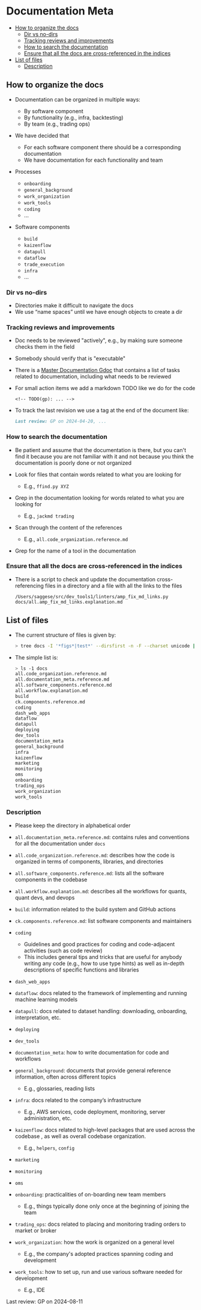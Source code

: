 # Documentation Meta

<!-- toc -->

- [How to organize the docs](#how-to-organize-the-docs)
  * [Dir vs no-dirs](#dir-vs-no-dirs)
  * [Tracking reviews and improvements](#tracking-reviews-and-improvements)
  * [How to search the documentation](#how-to-search-the-documentation)
  * [Ensure that all the docs are cross-referenced in the indices](#ensure-that-all-the-docs-are-cross-referenced-in-the-indices)
- [List of files](#list-of-files)
  * [Description](#description)

<!-- tocstop -->

## How to organize the docs

- Documentation can be organized in multiple ways:
  - By software component
  - By functionality (e.g., infra, backtesting)
  - By team (e.g., trading ops)

- We have decided that
  - For each software component there should be a corresponding documentation
  - We have documentation for each functionality and team

- Processes
  - `onboarding`
  - `general_background`
  - `work_organization`
  - `work_tools`
  - `coding`
  - ...

- Software components
  - `build`
  - `kaizenflow`
  - `datapull`
  - `dataflow`
  - `trade_execution`
  - `infra`
  - ...

### Dir vs no-dirs

- Directories make it difficult to navigate the docs
- We use “name spaces” until we have enough objects to create a dir

### Tracking reviews and improvements

- Doc needs to be reviewed "actively", e.g., by making sure someone checks them
  in the field
- Somebody should verify that is "executable"

- There is a
  [Master Documentation Gdoc](https://docs.google.com/document/d/1sEG5vGkaNIuMEkCHgkpENTUYxDgw1kZXb92vCw53hO4)
  that contains a list of tasks related to documentation, including what needs
  to be reviewed

- For small action items we add a markdown TODO like we do for the code
  ```
  <!-- TODO(gp): ... -->
  ```

- To track the last revision we use a tag at the end of the document like:
  ```markdown
  Last review: GP on 2024-04-20, ...
  ```

### How to search the documentation

- Be patient and assume that the documentation is there, but you can't find it
  because you are not familiar with it and not because you think the
  documentation is poorly done or not organized

- Look for files that contain words related to what you are looking for
  - E.g., `ffind.py XYZ`
- Grep in the documentation looking for words related to what you are looking
  for
  - E.g., `jackmd trading`
- Scan through the content of the references
  - E.g., `all.code_organization.reference.md`
- Grep for the name of a tool in the documentation

### Ensure that all the docs are cross-referenced in the indices

- There is a script to check and update the documentation cross-referencing
  files in a directory and a file with all the links to the files
  ```
  /Users/saggese/src/dev_tools1/linters/amp_fix_md_links.py
  docs/all.amp_fix_md_links.explanation.md
  ```

## List of files

- The current structure of files is given by:

  ```bash
  > tree docs -I '*figs*|test*' --dirsfirst -n -F --charset unicode | grep -v __init__.py
  ```

- The simple list is:
  ```bash
  > ls -1 docs
  all.code_organization.reference.md
  all.documentation_meta.reference.md
  all.software_components.reference.md
  all.workflow.explanation.md
  build
  ck.components.reference.md
  coding
  dash_web_apps
  dataflow
  datapull
  deploying
  dev_tools
  documentation_meta
  general_background
  infra
  kaizenflow
  marketing
  monitoring
  oms
  onboarding
  trading_ops
  work_organization
  work_tools
  ```

### Description

- Please keep the directory in alphabetical order

- `all.documentation_meta.reference.md`: contains rules and conventions for all
  the documentation under `docs`
- `all.code_organization.reference.md`: describes how the code is organized in
  terms of components, libraries, and directories
- `all.software_components.reference.md`: lists all the software components in
  the codebase
- `all.workflow.explanation.md`: describes all the workflows for quants, quant
  devs, and devops
- `build`: information related to the build system and GitHub actions
- `ck.components.reference.md`: list software components and maintainers
- `coding`
  - Guidelines and good practices for coding and code-adjacent activities (such
    as code review)
  - This includes general tips and tricks that are useful for anybody writing
    any code (e.g., how to use type hints) as well as in-depth descriptions of
    specific functions and libraries
- `dash_web_apps`
- `dataflow`: docs related to the framework of implementing and running machine
  learning models
- `datapull`: docs related to dataset handling: downloading, onboarding,
  interpretation, etc.
- `deploying`
- `dev_tools`
- `documentation_meta`: how to write documentation for code and workflows
- `general_background`: documents that provide general reference information,
  often across different topics
  - E.g., glossaries, reading lists
- `infra`: docs related to the company’s infrastructure
  - E.g., AWS services, code deployment, monitoring, server administration, etc.
- `kaizenflow`: docs related to high-level packages that are used across the
  codebase , as well as overall codebase organization.
  - E.g., `helpers`, `config`
- `marketing`
- `monitoring`
- `oms`
- `onboarding`: practicalities of on-boarding new team members
  - E.g., things typically done only once at the beginning of joining the team
- `trading_ops`: docs related to placing and monitoring trading orders to market
  or broker
- `work_organization`: how the work is organized on a general level
  - E.g., the company's adopted practices spanning coding and development
- `work_tools`: how to set up, run and use various software needed for
  development
  - E.g., IDE

Last review: GP on 2024-08-11
